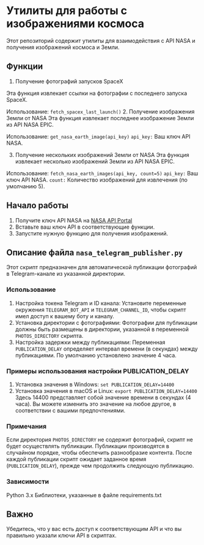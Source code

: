 # Утилиты для работы с изображениями космоса

Этот репозиторий содержит утилиты для взаимодействия с API NASA и
получения изображений космоса и Земли.

## Функции
1. Получение фотографий запусков SpaceX

Эта функция извлекает ссылки на фотографии с последнего запуска SpaceX.

Использование:
```fetch_spacex_last_launch()```
2. Получение изображения Земли от NASA
Эта функция извлекает последнее изображение Земли из API NASA EPIC.

Использование:
```get_nasa_earth_image(api_key)``` `api_key:` Ваш ключ API NASA.

3. Получение нескольких изображений Земли от NASA
Эта функция извлекает несколько изображений Земли из API NASA EPIC.

Использование:
```fetch_nasa_earth_images(api_key, count=5)``` `api_key:` Ваш ключ API NASA.
`count:` Количество изображений для извлечения (по умолчанию 5).

## Начало работы
1. Получите ключ API NASA на [NASA API Portal](https://api.nasa.gov)
2. Вставьте ваш ключ API в соответствующие функции.
3. Запустите нужную функцию для получения изображений.

## Описание файла `nasa_telegram_publisher.py`
Этот скрипт предназначен для автоматической публикации фотографий в Telegram-канале из указанной директории.
### Использование
1. Настройка токена Telegram и ID канала:
Установите переменные окружения `TELEGRAM_BOT_API` и `TELEGRAM_CHANNEL_ID`, чтобы скрипт имел доступ к вашему боту и каналу.
2. Установка директории с фотографиями:
Фотографии для публикации должны быть размещены в директории, указанной в переменной `PHOTOS_DIRECTORY` скрипта.
3. Настройка задержки между публикациями:
Переменная `PUBLICATION_DELAY` определяет интервал времени (в секундах) между публикациями. По умолчанию установлено значение 4 часа.
### Примеры использования настройки PUBLICATION_DELAY
1. Установка значения в Windows: `set PUBLICATION_DELAY=14400`
2. Установка значения в macOS и Linux: `export PUBLICATION_DELAY=14400`
Здесь 14400 представляет собой значение времени в секундах (4 часа). Вы можете изменить это значение на любое другое, в соответствии с вашими предпочтениями.
### Примечания
Если директория `PHOTOS_DIRECTORY` не содержит фотографий, скрипт не будет осуществлять публикации.
Публикации производятся в случайном порядке, чтобы обеспечить разнообразие контента.
После каждой публикации скрипт ожидает заданное время (`PUBLICATION_DELAY`), прежде чем продолжить следующую публикацию.
### Зависимости
Python 3.x
Библиотеки, указанные в файле requirements.txt

## Важно
Убедитесь, что у вас есть доступ к соответствующим API и что вы правильно указали ключи API в скриптах.
